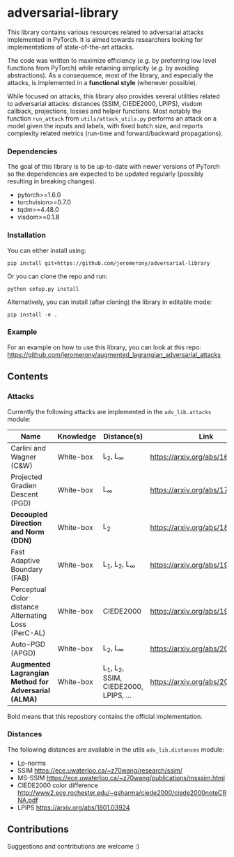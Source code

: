 # adversarial-library

This library contains various resources related to adversarial attacks implemented in PyTorch. It is aimed towards researchers looking for implementations of state-of-the-art attacks.

The code was written to maximize efficiency (_e.g._ by preferring low level functions from PyTorch) while retaining simplicity (_e.g._ by avoiding abstractions). As a consequence, most of the library, and especially the attacks, is implemented in a **functional style** (whenever possible).

While focused on attacks, this library also provides several utilities related to adversarial attacks: distances (SSIM, CIEDE2000, LPIPS), visdom callback, projections, losses and helper functions. Most notably the function `run_attack` from `utils/attack_utils.py` performs an attack on a model given the inputs and labels, with fixed batch size, and reports complexity related metrics (run-time and forward/backward propagations).

### Dependencies

The goal of this library is to be up-to-date with newer versions of PyTorch so the dependencies are expected to be updated regularly (possibly resulting in breaking changes).

- pytorch>=1.6.0
- torchvision>=0.7.0
- tqdm>=4.48.0
- visdom>=0.1.8

### Installation

You can either install using:

```pip install git+https://github.com/jeromerony/adversarial-library```

Or you can clone the repo and run:

```python setup.py install```

Alternatively, you can install (after cloning) the library in editable mode:

```pip install -e .```

### Example
 For an example on how to use this library, you can look at this repo: https://github.com/jeromerony/augmented_lagrangian_adversarial_attacks

## Contents

### Attacks

Currently the following attacks are implemented in the `adv_lib.attacks` module:

| Name                                                   | Knowledge | Distance(s)                                               | Link                             |
|--------------------------------------------------------|-----------|-----------------------------------------------------------|----------------------------------|
| Carlini and Wagner (C&W)                               | White-box | L<sub>2</sub>, L<sub>∞</sub>                              | https://arxiv.org/abs/1608.04644 |
| Projected Gradien Descent (PGD)                        | White-box | L<sub>∞</sub>                                             | https://arxiv.org/abs/1706.06083 |
| **Decoupled Direction and Norm (DDN)**                 | White-box | L<sub>2</sub>                                             | https://arxiv.org/abs/1811.09600 |
| Fast Adaptive Boundary (FAB)                           | White-box | L<sub>1</sub>, L<sub>2</sub>, L<sub>∞</sub>               | https://arxiv.org/abs/1907.02044 |
| Perceptual Color distance Alternating Loss (PerC-AL)   | White-box | CIEDE2000                                                 | https://arxiv.org/abs/1911.02466 |
| Auto-PGD (APGD)                                        | White-box | L<sub>2</sub>, L<sub>∞</sub>                              | https://arxiv.org/abs/2003.01690 |
| **Augmented Lagrangian Method for Adversarial (ALMA)** | White-box | L<sub>1</sub>, L<sub>2</sub>, SSIM, CIEDE2000, LPIPS, ... | https://arxiv.org/abs/2011.11857 |

Bold means that this repository contains the official implementation.


### Distances

The following distances are available in the utils `adv_lib.distances` module:
- Lp-norms
- SSIM https://ece.uwaterloo.ca/~z70wang/research/ssim/
- MS-SSIM https://ece.uwaterloo.ca/~z70wang/publications/msssim.html
- CIEDE2000 color difference http://www2.ece.rochester.edu/~gsharma/ciede2000/ciede2000noteCRNA.pdf
- LPIPS https://arxiv.org/abs/1801.03924

## Contributions

Suggestions and contributions are welcome :) 
